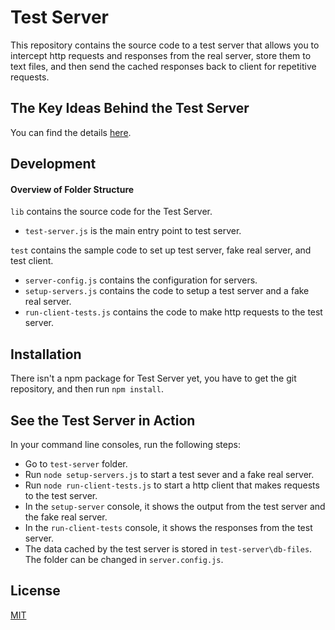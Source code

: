 # Test Server

This repository contains the source code to a test server that allows you to intercept http requests and responses from the real server, store them to text files, and then send the cached responses back to client for repetitive requests.

## The Key Ideas Behind the Test Server

You can find the details [here](http://yguan.github.io/repos/writings/).

## Development

#### Overview of Folder Structure

`lib` contains the source code for the Test Server.

* `test-server.js` is the main entry point to test server.

`test` contains the sample code to set up test server, fake real server, and test client.

* `server-config.js` contains the configuration for servers.
* `setup-servers.js` contains the code to setup a test server and a fake real server.
* `run-client-tests.js` contains the code to make http requests to the test server.

## Installation

There isn't a npm package for Test Server yet, you have to get the git repository, and then run `npm install`.

## See the Test Server in Action

In your command line consoles, run the following steps:

* Go to `test-server` folder.
* Run `node setup-servers.js` to start a test sever and a fake real server.
* Run `node run-client-tests.js` to start a http client that makes requests to the test server.
* In the `setup-server` console, it shows the output from the test server and the fake real server.
* In the `run-client-tests` console, it shows the responses from the test server.
* The data cached by the test server is stored in `test-server\db-files`. The folder can be changed in `server.config.js`.

## License

[MIT](http://opensource.org/licenses/MIT)